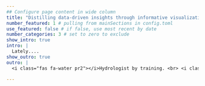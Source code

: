 ```yaml
---
## Configure page content in wide column
title: "Distilling data-driven insights through informative visualizations and analytical communications of large datasets" # leave blank to exclude
number_featured: 1 # pulling from mainSections in config.toml
use_featured: false # if false, use most recent by date
number_categories: 3 # set to zero to exclude
show_intro: true
intro: |
  Lately....
show_outro: true
outro: |
  <i class="fas fa-water pr2"></i>Hydrologist by training. <br> <i class="fas fa-lightbulb pr2"></i>Curious about all intersections of water, data and society.
  
---
```


